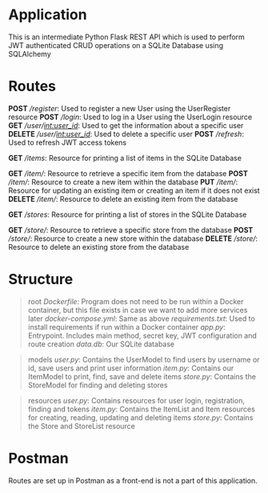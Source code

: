# Application

This is an intermediate Python Flask REST API which is used to perform JWT authenticated CRUD operations on a SQLite Database using SQLAlchemy

# Routes

**POST** */register*: Used to register a new User using the UserRegister resource
**POST** */login*: Used to log in a User using the UserLogin resource
**GET** */user/<int:user_id>*: Used to get the information about a specific user
**DELETE** */user/<int:user_id>*: Used to delete a specific user
**POST** */refresh*: Used to refresh JWT access tokens

**GET** */items*: Resource for printing a list of items in the SQLite Database

**GET** */item/<name>*: Resource to retrieve a specific item from the database
**POST** */item/<name>*: Resource to create a new item within the database
**PUT** */item/<name>*: Resource for updating an existing item or creating an item if it does not exist
**DELETE** */item/<name>*: Resource to delete an existing item from the database

**GET** */stores*: Resource for printing a list of stores in the SQLite Database

**GET** */store/<name>*: Resource to retrieve a specific store from the database
**POST** */store/<name>*: Resource to create a new store within the database
**DELETE** */store/<name>*: Resource to delete an existing store from the database

# Structure

> root
*Dockerfile*: Program does not need to be run within a Docker container, but this file exists in case we want to add more services later
*docker-compose.yml*: Same as above
*requirements.txt*: Used to install requirements if run within a Docker container
*app.py*: Entrypoint. Includes main method, secret key, JWT configuration and route creation
*data.db*: Our SQLite database

> models
*user.py*: Contains the UserModel to find users by username or id, save users and print user information
*item.py*: Contains our ItemModel to print, find, save and delete items
*store.py*: Contains the StoreModel for finding and deleting stores

> resources
*user.py*: Contains resources for user login, registration, finding and tokens
*item.py*: Contains the ItemList and Item resources for creating, reading, updating and deleting items
*store.py*: Contains the Store and StoreList resource

# Postman

Routes are set up in Postman as a front-end is not a part of this application. 